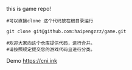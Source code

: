 this is game repo!


```shell
#可以直接clone 这个代码放在根目录运行

git clone git@github.com:haipengzzz/game.git

#欢迎大家向这个仓库提供代码，进行合并。
#请按照规定提交您的游戏代码且进行分类。

```

Demo https://cni.ink
